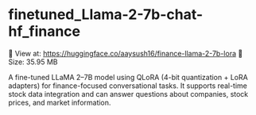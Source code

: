 # finetuned_Llama-2-7b-chat-hf_finance

🔗 View at: https://huggingface.co/aaysush16/finance-llama-2-7b-lora
💾 Size: 35.95 MB


A fine-tuned LLaMA 2–7B model using QLoRA (4-bit quantization + LoRA adapters) for finance-focused conversational tasks. It supports real-time stock data integration and can answer questions about companies, stock prices, and market information.
